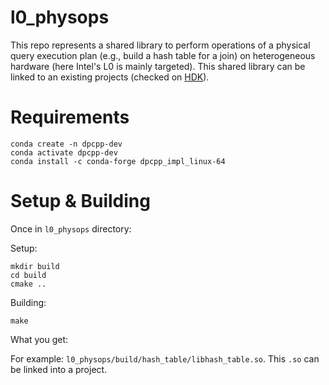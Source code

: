 # l0_physops
This repo represents a shared library to perform operations of a physical query execution plan (e.g., build a hash table for a join) on heterogeneous hardware (here Intel's L0 is mainly targeted).
This shared library can be linked to an existing projects (checked on [HDK](https://github.com/intel-ai/hdk)).

# Requirements
```
conda create -n dpcpp-dev
conda activate dpcpp-dev
conda install -c conda-forge dpcpp_impl_linux-64
```
# Setup & Building
Once in `l0_physops` directory:

Setup:
```
mkdir build
cd build
cmake ..
```
Building:
```
make
```
What you get:

For example: `l0_physops/build/hash_table/libhash_table.so`.
This `.so` can be linked into a project.
